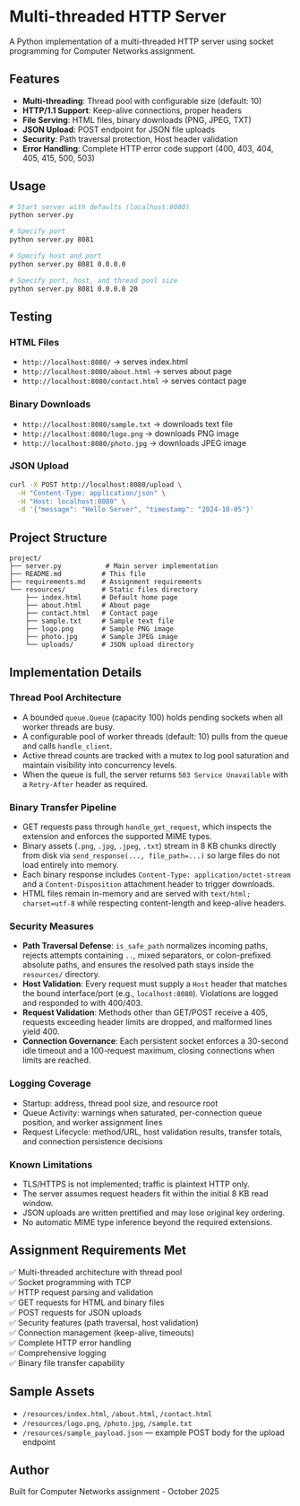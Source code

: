# Multi-threaded HTTP Server

A Python implementation of a multi-threaded HTTP server using socket programming for Computer Networks assignment.

## Features

- **Multi-threading**: Thread pool with configurable size (default: 10)
- **HTTP/1.1 Support**: Keep-alive connections, proper headers
- **File Serving**: HTML files, binary downloads (PNG, JPEG, TXT)
- **JSON Upload**: POST endpoint for JSON file uploads
- **Security**: Path traversal protection, Host header validation
- **Error Handling**: Complete HTTP error code support (400, 403, 404, 405, 415, 500, 503)

## Usage

```bash
# Start server with defaults (localhost:8080)
python server.py

# Specify port
python server.py 8081

# Specify host and port
python server.py 8081 0.0.0.0

# Specify port, host, and thread pool size
python server.py 8081 0.0.0.0 20
```

## Testing

### HTML Files

- `http://localhost:8080/` → serves index.html
- `http://localhost:8080/about.html` → serves about page
- `http://localhost:8080/contact.html` → serves contact page

### Binary Downloads

- `http://localhost:8080/sample.txt` → downloads text file
- `http://localhost:8080/logo.png` → downloads PNG image
- `http://localhost:8080/photo.jpg` → downloads JPEG image

### JSON Upload

```bash
curl -X POST http://localhost:8080/upload \
  -H "Content-Type: application/json" \
  -H "Host: localhost:8080" \
  -d '{"message": "Hello Server", "timestamp": "2024-10-05"}'
```

## Project Structure

```
project/
├── server.py           # Main server implementation
├── README.md          # This file
├── requirements.md    # Assignment requirements
└── resources/         # Static files directory
    ├── index.html     # Default home page
    ├── about.html     # About page
    ├── contact.html   # Contact page
    ├── sample.txt     # Sample text file
    ├── logo.png       # Sample PNG image
    ├── photo.jpg      # Sample JPEG image
    └── uploads/       # JSON upload directory
```

## Implementation Details

### Thread Pool Architecture

- A bounded `queue.Queue` (capacity 100) holds pending sockets when all worker threads are busy.
- A configurable pool of worker threads (default: 10) pulls from the queue and calls `handle_client`.
- Active thread counts are tracked with a mutex to log pool saturation and maintain visibility into concurrency levels.
- When the queue is full, the server returns `503 Service Unavailable` with a `Retry-After` header as required.

### Binary Transfer Pipeline

- GET requests pass through `handle_get_request`, which inspects the extension and enforces the supported MIME types.
- Binary assets (`.png`, `.jpg`, `.jpeg`, `.txt`) stream in 8 KB chunks directly from disk via `send_response(..., file_path=...)` so large files do not load entirely into memory.
- Each binary response includes `Content-Type: application/octet-stream` and a `Content-Disposition` attachment header to trigger downloads.
- HTML files remain in-memory and are served with `text/html; charset=utf-8` while respecting content-length and keep-alive headers.

### Security Measures

- **Path Traversal Defense**: `is_safe_path` normalizes incoming paths, rejects attempts containing `..`, mixed separators, or colon-prefixed absolute paths, and ensures the resolved path stays inside the `resources/` directory.
- **Host Validation**: Every request must supply a `Host` header that matches the bound interface/port (e.g., `localhost:8080`). Violations are logged and responded to with 400/403.
- **Request Validation**: Methods other than GET/POST receive a 405, requests exceeding header limits are dropped, and malformed lines yield 400.
- **Connection Governance**: Each persistent socket enforces a 30-second idle timeout and a 100-request maximum, closing connections when limits are reached.

### Logging Coverage

- Startup: address, thread pool size, and resource root
- Queue Activity: warnings when saturated, per-connection queue position, and worker assignment lines
- Request Lifecycle: method/URL, host validation results, transfer totals, and connection persistence decisions

### Known Limitations

- TLS/HTTPS is not implemented; traffic is plaintext HTTP only.
- The server assumes request headers fit within the initial 8 KB read window.
- JSON uploads are written prettified and may lose original key ordering.
- No automatic MIME type inference beyond the required extensions.

## Assignment Requirements Met

✅ Multi-threaded architecture with thread pool  
✅ Socket programming with TCP  
✅ HTTP request parsing and validation  
✅ GET requests for HTML and binary files  
✅ POST requests for JSON uploads  
✅ Security features (path traversal, host validation)  
✅ Connection management (keep-alive, timeouts)  
✅ Complete HTTP error handling  
✅ Comprehensive logging  
✅ Binary file transfer capability

## Sample Assets

- `/resources/index.html`, `/about.html`, `/contact.html`
- `/resources/logo.png`, `/photo.jpg`, `/sample.txt`
- `/resources/sample_payload.json` — example POST body for the upload endpoint

## Author

Built for Computer Networks assignment - October 2025
